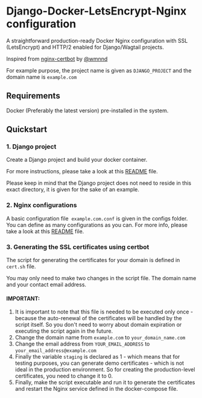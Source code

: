 # Django-Docker-LetsEncrypt-Nginx configuration

A straightforward production-ready Docker Nginx configuration with SSL (LetsEncrypt) and HTTP/2 enabled for Django/Wagtail projects.

Inspired from [nginx-certbot](https://github.com/wmnnd/nginx-certbot) by [@wmnnd](https://github.com/wmnnd)


For example purpose, the project name is given as `DJANGO_PROJECT` and the domain name is `example.com`

## Requirements

Docker (Preferably the latest version) pre-installed in the system.

## Quickstart

### 1. Django project


   Create a Django project and build your docker container.
   

   For more instructions, please take a look at this [README](django/README.md) file.
   
   Please keep in mind that the Django project does not need to reside in this exact directory, it is given for the sake of an example.

### 2. Nginx configurations

   A basic configuration file  `example.com.conf` is given in the configs folder. You can define as many configurations as you can. For more info, please take a look at this [README](configs/README.md) file.

### 3. Generating the SSL certificates using certbot

   The script for generating the certificates for your domain is defined in `cert.sh` file. 
   
   You may only need to make two changes in the script file. The domain name and your contact email address.

#### IMPORTANT:

   1. It is important to note that this file is needed to be executed only once - because the auto-renewal of the certificates will be handled by the script itself. So you don't need to worry about domain expiration or executing the script again in the future.
   
   2. Change the domain name from `example.com` to `your_domain_name.com`
   
   3. Change the email address from `YOUR_EMAIL_ADDRESS` to `your_email_address@example.com`
   
   4. Finally the variable `staging` is declared as 1 - which means that for testing purposes, you can generate demo certificates - which is not ideal in the production environment. So for creating the production-level certificates, you need to change it to 0.
   
   5. Finally, make the script executable and run it to generate the certificates and restart the Nginx service defined in the docker-compose file.